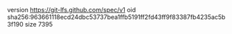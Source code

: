 version https://git-lfs.github.com/spec/v1
oid sha256:963661118ecd24dbc53737bea1ffb5191ff2fd43ff9f83387fb4235ac5b3f190
size 7395

